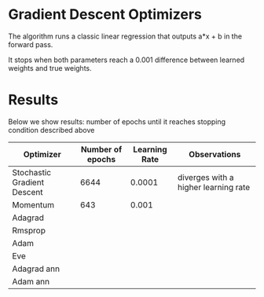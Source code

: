 # Gradient Descent Optimizers
The algorithm runs a classic linear regression that outputs a*x + b in the forward pass. 


It stops when both parameters reach a 0.001 difference between learned weights and true weights.

# Results

Below we show results: number of epochs until it reaches stopping condition described above

Optimizer | Number of epochs | Learning Rate | Observations 
----------|-----------------|--------------|------
Stochastic Gradient Descent | 6644 | 0.0001 | diverges with a higher learning rate
Momentum | 643 | 0.001
Adagrad | |
Rmsprop | | 
Adam | | 
Eve | | 
Adagrad ann | | 
Adam ann | |

